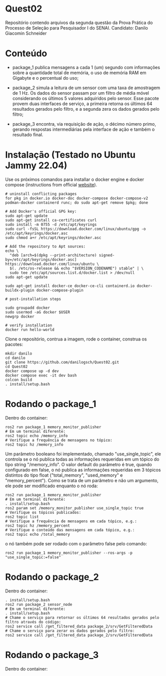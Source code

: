 # Quest02
Repositório contendo arquivos da segunda questão da Prova Prática do Processo de Seleção para Pesquisador I do SENAI. Candidato: Danilo Giacomin Schneider

# Conteúdo

- package_1 publica mensagens a cada 1 (um) segundo com informações sobre a quantidade total de memória, o uso de memória RAM em Gigabyte e o percentual do uso;

- package_2 simula a leitura de um sensor com uma taxa de amostragem de 1 Hz. Os dados do sensor passam por um filtro de média móvel considerando os últimos 5 valores adquiridos pelo sensor. Esse pacote provem duas interfaces de serviço, a primeira retorna os últimos 64 resultados gerados pelo filtro, e a segunda zera os dados gerados pelo filtro;

- package_3 encontra, via requisição de ação, o décimo número primo, gerando respostas intermediárias pela interface de ação e também o resultado final.

# Instalação (Testado no Ubuntu Jammy 22.04)

Use os próximos comandos para installar o docker engine e docker compose (instructions from official [website](https://docs.docker.com/desktop/install/linux/)).

```
# uninstall conflicting packages
for pkg in docker.io docker-doc docker-compose docker-compose-v2 podman-docker containerd runc; do sudo apt-get remove $pkg; done

# Add Docker's official GPG key:
sudo apt-get update
sudo apt-get install ca-certificates curl
sudo install -m 0755 -d /etc/apt/keyrings
sudo curl -fsSL https://download.docker.com/linux/ubuntu/gpg -o /etc/apt/keyrings/docker.asc
sudo chmod a+r /etc/apt/keyrings/docker.asc

# Add the repository to Apt sources:
echo \
  "deb [arch=$(dpkg --print-architecture) signed-by=/etc/apt/keyrings/docker.asc] https://download.docker.com/linux/ubuntu \
  $(. /etc/os-release && echo "$VERSION_CODENAME") stable" | \
  sudo tee /etc/apt/sources.list.d/docker.list > /dev/null
sudo apt-get update

sudo apt-get install docker-ce docker-ce-cli containerd.io docker-buildx-plugin docker-compose-plugin

# post-installation steps

sudo groupadd docker
sudo usermod -aG docker $USER
newgrp docker

# verify installation
docker run hello-world

```

Clone o repositório, contrua a imagem, rode o container, construa os pacotes:

```
mkdir danilo
cd danilo
git clone https://github.com/danilogsch/Quest02.git
cd Quest02
docker compose up -d dev
docker compose exec -it dev bash
colcon build
. install/setup.bash
```

# Rodando o package_1

Dentro do container:

```
ros2 run package_1 memory_monitor_publisher
# Em um terminal diferente:
ros2 topic echo /memory_info
# Verifique a frequência de mensagens no tópico:
ros2 topic hz /memory_info
```

Um parâmetro booleano foi implementado, chamado "use_single_topic", ele controla se o nó publica todas as informações requeridas em um tópico do tipo string "/memory_info". O valor default do parâmetro é true, quando configurado em false, o nó publica as informações requeridas em 3 tópicos distintos do tipo float ("total_memory", "used_memory" e "memory_percent"). Como se trata de um parâmetro e não um argumento, ele pode ser modificado enquanto o nó roda:

```
ros2 run package_1 memory_monitor_publisher
# Em um terminal diferente:
. install/setup.bash
ros2 param set /memory_monitor_publisher use_single_topic true
# Verifique os tópicos publicados:
ros2 topic list
# Verifique a frequência de mensagens em cada tópico, e.g.:
ros2 topic hz /memory_percent
# Verifique o conteúdo das mensagens em cada tópico, e.g.:
ros2 topic echo /total_memory
```

o nó também pode ser rodado com o parâmetro false pelo comando:

```
ros2 run package_1 memory_monitor_publisher --ros-args -p "use_single_topic:=false"
```

# Rodando o package_2
Dentro do container:

```
. install/setup.bash
ros2 run package_2 sensor_node
# Em um terminal diferente:
. install/setup.bash
# Chame o serviço para retornar os últimos 64 resultados gerados pelo filtro através do código:
ros2 service call /get_filtered_data package_2/srv/GetFilteredData
# Chame o serviço para zerar os dados gerados pelo filtro:
ros2 service call /get_filtered_data package_2/srv/GetFilteredData
```

# Rodando o package_3
Dentro do container:

